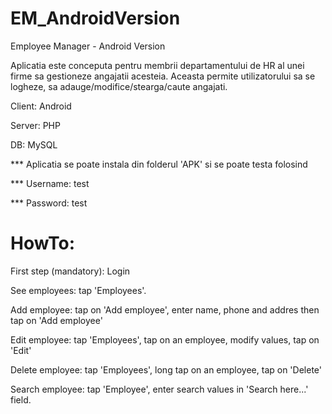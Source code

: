 # EM_AndroidVersion
Employee Manager - Android Version

Aplicatia este conceputa pentru membrii departamentului de HR al unei firme sa gestioneze angajatii acesteia.
Aceasta permite utilizatorului sa se logheze, sa adauge/modifice/stearga/caute angajati.

Client: Android

Server: PHP

DB: MySQL


*** Aplicatia se poate instala din folderul 'APK' si se poate testa folosind

*** Username: test

*** Password: test

# HowTo:

First step (mandatory): Login

See employees: 
tap 'Employees'.

Add employee:
tap on 'Add employee', enter name, phone and addres then tap on 'Add employee'

Edit employee:
tap 'Employees', tap on an employee, modify values, tap on 'Edit'

Delete employee:
tap 'Employees', long tap on an employee, tap on 'Delete'

Search employee:
tap 'Employee', enter search values in 'Search here...' field.
